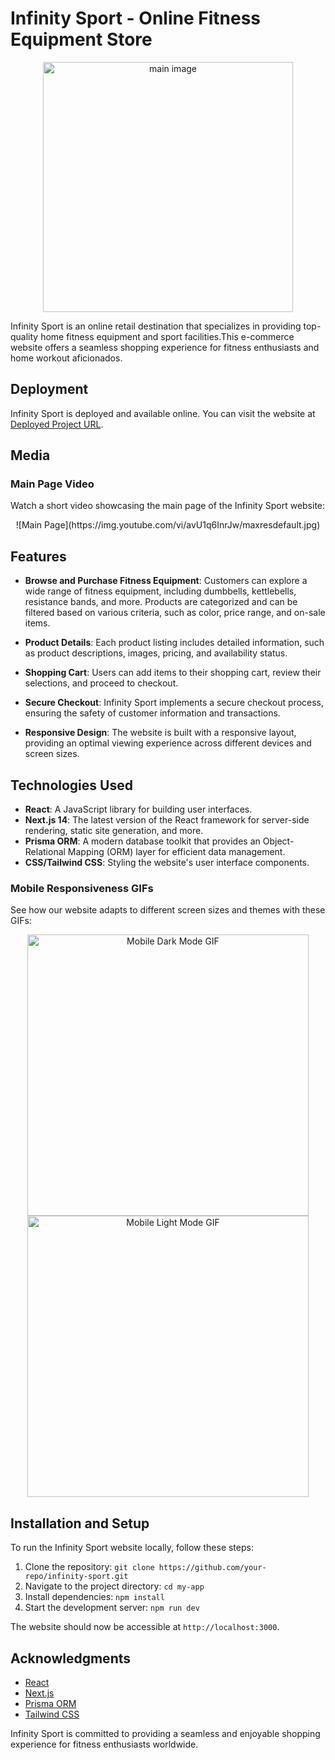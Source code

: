 # Infinity Sport - Online Fitness Equipment Store
<p align="center">
<img width="400" alt="main image" src="https://github.com/AvivHagag/InfinitySport/assets/116496118/c03323ea-eed4-493c-a203-51647c5a87a7">
</p>
Infinity Sport is an online retail destination that specializes in providing top-quality home fitness equipment and sport facilities.This e-commerce website offers a seamless shopping experience for fitness enthusiasts and home workout aficionados.

## Deployment

Infinity Sport is deployed and available online. You can visit the website at [Deployed Project URL](#https://infinitysport.vercel.app/).

## Media

### Main Page Video
Watch a short video showcasing the main page of the Infinity Sport website:

<p align="center">
  ![Main Page](https://img.youtube.com/vi/avU1q6InrJw/maxresdefault.jpg)
</p>

## Features

- **Browse and Purchase Fitness Equipment**: Customers can explore a wide range of fitness equipment, including dumbbells, kettlebells, resistance bands, and more. Products are categorized and can be filtered based on various criteria, such as color, price range, and on-sale items.

- **Product Details**: Each product listing includes detailed information, such as product descriptions, images, pricing, and availability status.

- **Shopping Cart**: Users can add items to their shopping cart, review their selections, and proceed to checkout.

- **Secure Checkout**: Infinity Sport implements a secure checkout process, ensuring the safety of customer information and transactions.

- **Responsive Design**: The website is built with a responsive layout, providing an optimal viewing experience across different devices and screen sizes.

## Technologies Used

- **React**: A JavaScript library for building user interfaces.
- **Next.js 14**: The latest version of the React framework for server-side rendering, static site generation, and more.
- **Prisma ORM**: A modern database toolkit that provides an Object-Relational Mapping (ORM) layer for efficient data management.
- **CSS/Tailwind CSS**: Styling the website's user interface components.

### Mobile Responsiveness GIFs
See how our website adapts to different screen sizes and themes with these GIFs:

<p align="center">
  <img src="https://github.com/AvivHagag/InfinitySport/assets/114755882/51bd8a28-0b6b-498b-b4a6-eba191aee313" width="450" alt="Mobile Dark Mode GIF">
  <img src="https://github.com/AvivHagag/InfinitySport/assets/114755882/281e95d0-666a-40d2-87d9-3d9eb743bed2" width="450" alt="Mobile Light Mode GIF">
</p>

## Installation and Setup

To run the Infinity Sport website locally, follow these steps:

1. Clone the repository: `git clone https://github.com/your-repo/infinity-sport.git`
2. Navigate to the project directory: `cd my-app`
3. Install dependencies: `npm install`
4. Start the development server: `npm run dev`

The website should now be accessible at `http://localhost:3000`.

## Acknowledgments

- [React](https://reactjs.org/)
- [Next.js](https://nextjs.org/)
- [Prisma ORM](https://www.prisma.io/)
- [Tailwind CSS](https://tailwindcss.com/)

Infinity Sport is committed to providing a seamless and enjoyable shopping experience for fitness enthusiasts worldwide.
